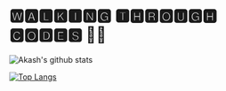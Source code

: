 # 🆆🅰🅻🅺🅸🅽🅶 🆃🅷🆁🅾🆄🅶🅷 🅲🅾🅳🅴🆂 👨‍💻

<!--
**akashrajput25/akashrajput25** is a ✨ _special_ ✨ repository because its `README.md` (this file) appears on your GitHub profile.

Here are some ideas to get you started:

- 🔭 I’m currently working on ...
- 🌱 I’m currently learning ...
- 👯 I’m looking to collaborate on ...
- 🤔 I’m looking for help with ...
- 💬 Ask me about ...
- 📫 How to reach me: ...
- 😄 Pronouns: ...
- ⚡ Fun fact: ...
-->

![Akash's github stats](https://github-readme-stats.vercel.app/api?username=akashrajput25&show_icons=true&theme=radical&card_width=180)

[![Top Langs](https://github-readme-stats.vercel.app/api/top-langs/?username=akashrajput25&layout=compact)](https://github.com/akashrajput25/github-readme-stats)
